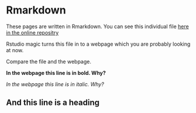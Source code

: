 # Rmarkdown

These pages are written in Rmarkdown. You can see this individual file [here in the online repositry](https://github.com/tomstafford/psy6422/blob/master/008-rmarkdown.Rmd)

Rstudio magic turns this file in to a webpage which you are probably looking at now.

Compare the file and the webpage. 

**In the webpage this line is in bold. Why?**

*In the webpage this line is in italic. Why?*

## And this line is a heading
